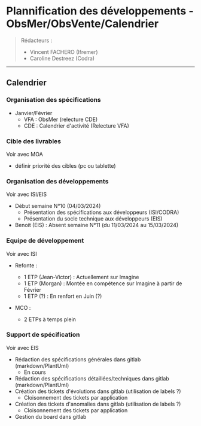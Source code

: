 # Plannification des développements - ObsMer/ObsVente/Calendrier

> Rédacteurs :
> - Vincent FACHERO (Ifremer)
> - Caroline Destreez (Codra)

---
## Calendrier 

### Organisation des spécifications

- Janvier/Février
  - VFA : ObsMer (relecture CDE)
  - CDE : Calendrier d'activité (Relecture VFA)


### Cible des livrables

Voir avec MOA

- définir priorité des cibles (pc ou tablette)


### Organisation des développements

Voir avec ISI/EIS

- Début semaine N°10 (04/03/2024)
  - Présentation des spécifications aux développeurs (ISI/CODRA)
  - Présentation du socle technique aux développeurs (EIS)
- Benoit (EIS) : Absent semaine N°11 (du 11/03/2024 au 15/03/2024)


### Equipe de développement

Voir avec ISI

- Refonte : 
  - 1 ETP (Jean-Victor) : Actuellement sur Imagine
  - 1 ETP (Morgan) : Montée en compétence sur Imagine à partir de Février
  - 1 ETP (?) : En renfort en Juin (?)

- MCO :
  - 2 ETPs à temps plein


### Support de spécification 

Voir avec EIS

- Rédaction des spécifications générales dans gitlab (markdown/PlantUml)
  - En cours
- Rédaction des spécifications détaillées/techniques dans gitlab (markdown/PlantUml)
- Création des tickets d'évolutions dans gitlab (utilisation de labels ?)
  - Cloisonnement des tickets par application
- Création des tickets d'anomalies dans gitlab (utilisation de labels ?)
  - Cloisonnement des tickets par application
- Gestion du board dans gitlab   
